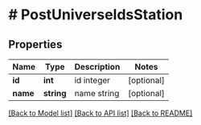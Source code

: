 # # PostUniverseIdsStation

## Properties

Name | Type | Description | Notes
------------ | ------------- | ------------- | -------------
**id** | **int** | id integer | [optional]
**name** | **string** | name string | [optional]

[[Back to Model list]](../../README.md#models) [[Back to API list]](../../README.md#endpoints) [[Back to README]](../../README.md)

